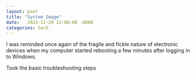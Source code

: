 ```yaml
---
layout: post
title: "System Image"
date:   2023-11-29 12:00:00 -0800
categories: tech
---
```


I was reminded once again of the fragile and fickle nature of electronic devices when my computer started rebooting a few minutes after logging in to Windows.

Took the basic troubleshooting steps